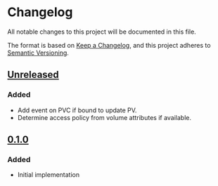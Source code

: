 # Changelog
All notable changes to this project will be documented in this file.

The format is based on [Keep a Changelog](https://keepachangelog.com/en/1.0.0/),
and this project adheres to [Semantic Versioning](https://semver.org/spec/v2.0.0.html).

## [Unreleased]

### Added
- Add event on PVC if bound to update PV.
- Determine access policy from volume attributes if available.

## [0.1.0]

### Added
- Initial implementation

[Unreleased]: https://github.com/piraeusdatastore/linstor-affinity-controller/compare/v0.1.0...HEAD
[0.1.0]: https://github.com/piraeusdatastore/linstor-affinity-controller/releases/tag/v0.1.0
